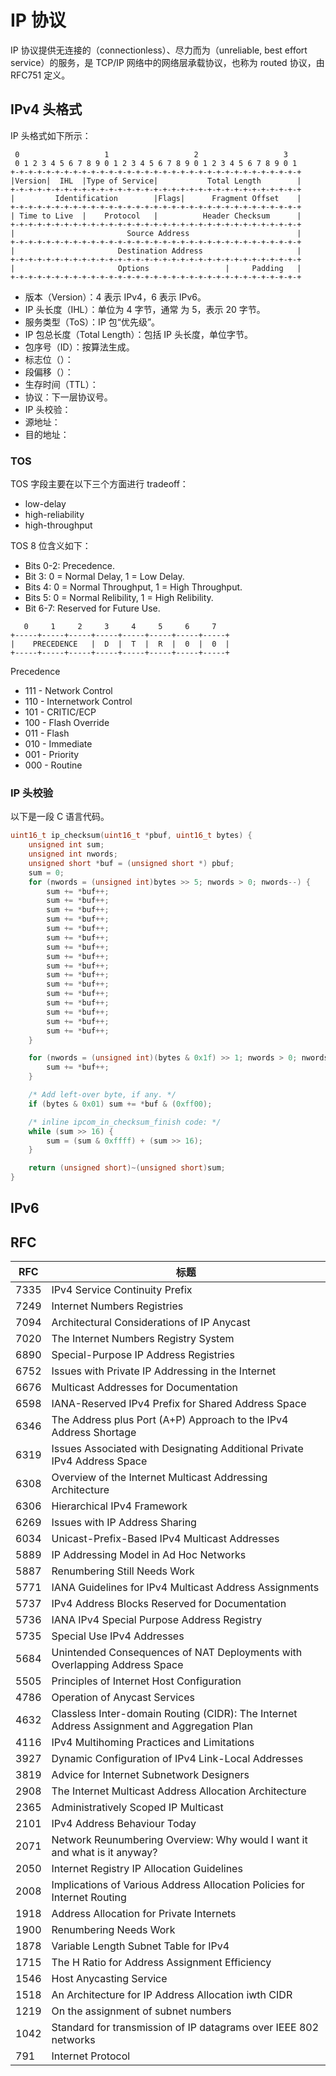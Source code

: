 # IP 协议

IP 协议提供无连接的（connectionless）、尽力而为（unreliable, best effort service）的服务，是 TCP/IP 网络中的网络层承载协议，也称为 routed 协议，由 RFC751 定义。

## IPv4 头格式

IP 头格式如下所示：

```
 0                   1                   2                   3
 0 1 2 3 4 5 6 7 8 9 0 1 2 3 4 5 6 7 8 9 0 1 2 3 4 5 6 7 8 9 0 1
+-+-+-+-+-+-+-+-+-+-+-+-+-+-+-+-+-+-+-+-+-+-+-+-+-+-+-+-+-+-+-+-+
|Version|  IHL  |Type of Service|           Total Length        |
+-+-+-+-+-+-+-+-+-+-+-+-+-+-+-+-+-+-+-+-+-+-+-+-+-+-+-+-+-+-+-+-+
|         Identification        |Flags|      Fragment Offset    |
+-+-+-+-+-+-+-+-+-+-+-+-+-+-+-+-+-+-+-+-+-+-+-+-+-+-+-+-+-+-+-+-+
| Time to Live  |    Protocol   |          Header Checksum      |
+-+-+-+-+-+-+-+-+-+-+-+-+-+-+-+-+-+-+-+-+-+-+-+-+-+-+-+-+-+-+-+-+
|                         Source Address                        |
+-+-+-+-+-+-+-+-+-+-+-+-+-+-+-+-+-+-+-+-+-+-+-+-+-+-+-+-+-+-+-+-+
|                       Destination Address                     |
+-+-+-+-+-+-+-+-+-+-+-+-+-+-+-+-+-+-+-+-+-+-+-+-+-+-+-+-+-+-+-+-+
|                       Options                 |     Padding   |
+-+-+-+-+-+-+-+-+-+-+-+-+-+-+-+-+-+-+-+-+-+-+-+-+-+-+-+-+-+-+-+-+
```

- 版本（Version）：4 表示 IPv4，6 表示 IPv6。
- IP 头长度（IHL）：单位为 4 字节，通常 为 5，表示 20 字节。
- 服务类型（ToS）：IP 包“优先级”。
- IP 包总长度（Total Length）：包括 IP 头长度，单位字节。
- 包序号（ID）：按算法生成。
- 标志位（）：
- 段偏移（）：
- 生存时间（TTL）：
- 协议：下一层协议号。
- IP 头校验：
- 源地址：
- 目的地址：

### TOS

TOS 字段主要在以下三个方面进行 tradeoff：

- low-delay
- high-reliability
- high-throughput

TOS 8 位含义如下：

- Bits 0-2: Precedence.
- Bit 3: 0 = Normal Delay, 1 = Low Delay.
- Bits 4: 0 = Normal Throughput, 1 = High Throughput.
- Bits 5: 0 = Normal Relibility, 1 = High Relibility.
- Bit 6-7: Reserved for Future Use.  

```
   0     1     2     3     4     5     6     7
+-----+-----+-----+-----+-----+-----+-----+-----+
|    PRECEDENCE   |  D  |  T  |  R  |  0  |  0  |
+-----+-----+-----+-----+-----+-----+-----+-----+
```

Precedence

- 111 - Network Control
- 110 - Internetwork Control
- 101 - CRITIC/ECP
- 100 - Flash Override
- 011 - Flash
- 010 - Immediate
- 001 - Priority
- 000 - Routine  

### IP 头校验

以下是一段 C 语言代码。

```c
uint16_t ip_checksum(uint16_t *pbuf, uint16_t bytes) {
    unsigned int sum;
    unsigned int nwords;
    unsigned short *buf = (unsigned short *) pbuf;
    sum = 0;
    for (nwords = (unsigned int)bytes >> 5; nwords > 0; nwords--) {
        sum += *buf++;
        sum += *buf++;
        sum += *buf++;
        sum += *buf++;
        sum += *buf++;
        sum += *buf++;
        sum += *buf++;
        sum += *buf++;
        sum += *buf++;
        sum += *buf++;
        sum += *buf++;
        sum += *buf++;
        sum += *buf++;
        sum += *buf++;
        sum += *buf++;
        sum += *buf++;
    }

    for (nwords = (unsigned int)(bytes & 0x1f) >> 1; nwords > 0; nwords--) {
        sum += *buf++;
    }

    /* Add left-over byte, if any. */
    if (bytes & 0x01) sum += *buf & (0xff00);

    /* inline ipcom_in_checksum_finish code: */
    while (sum >> 16) {
        sum = (sum & 0xffff) + (sum >> 16);
    }

    return (unsigned short)~(unsigned short)sum;
}
```

## IPv6

## RFC

RFC|标题
---|---
7335|IPv4 Service Continuity Prefix
7249|Internet Numbers Registries
7094|Architectural Considerations of IP Anycast
7020|The Internet Numbers Registry System
6890|Special-Purpose IP Address Registries
6752|Issues with Private IP Addressing in the Internet
6676|Multicast Addresses for Documentation
6598|IANA-Reserved IPv4 Prefix for Shared Address Space
6346|The Address plus Port (A+P) Approach to the IPv4 Address Shortage
6319|Issues Associated with Designating Additional Private IPv4 Address Space
6308|Overview of the Internet Multicast Addressing Architecture
6306|Hierarchical IPv4 Framework
6269|Issues with IP Address Sharing
6034|Unicast-Prefix-Based IPv4 Multicast Addresses
5889|IP Addressing Model in Ad Hoc Networks
5887|Renumbering Still Needs Work
5771|IANA Guidelines for IPv4 Multicast Address Assignments
5737|IPv4 Address Blocks Reserved for Documentation
5736|IANA IPv4 Special Purpose Address Registry
5735|Special Use IPv4 Addresses
5684|Unintended Consequences of NAT Deployments with Overlapping Address Space
5505|Principles of Internet Host Configuration
4786|Operation of Anycast Services
4632|Classless Inter-domain Routing (CIDR): The Internet Address Assignment and Aggregation Plan
4116|IPv4 Multihoming Practices and Limitations
3927|Dynamic Configuration of IPv4 Link-Local Addresses
3819|Advice for Internet Subnetwork Designers
2908|The Internet Multicast Address Allocation Architecture
2365|Administratively Scoped IP Multicast
2101|IPv4 Address Behaviour Today
2071|Network Reunumbering Overview: Why would I want it and what is it anyway?
2050|Internet Registry IP Allocation Guidelines
2008|Implications of Various Address Allocation Policies for Internet Routing
1918|Address Allocation for Private Internets
1900|Renumbering Needs Work
1878|Variable Length Subnet Table for IPv4
1715|The H Ratio for Address Assignment Efficiency
1546|Host Anycasting Service
1518|An Architecture for IP Address Allocation iwth CIDR
1219|On the assignment of subnet numbers
1042|Standard for transmission of IP datagrams over IEEE 802 networks
791 |Internet Protocol
